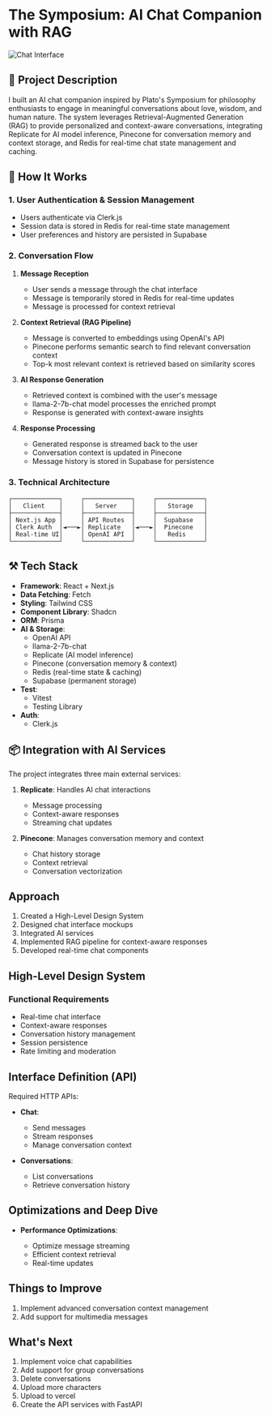# The Symposium: AI Chat Companion with RAG

![Chat Interface](/public/images/chat-page.png)

## 📌 Project Description

I built an AI chat companion inspired by Plato's Symposium for philosophy enthusiasts to engage in meaningful conversations about love, wisdom, and human nature. The system leverages Retrieval-Augmented Generation (RAG) to provide personalized and context-aware conversations, integrating Replicate for AI model inference, Pinecone for conversation memory and context storage, and Redis for real-time chat state management and caching.

## 🔄 How It Works

### 1. User Authentication & Session Management

- Users authenticate via Clerk.js
- Session data is stored in Redis for real-time state management
- User preferences and history are persisted in Supabase

### 2. Conversation Flow

1. **Message Reception**

   - User sends a message through the chat interface
   - Message is temporarily stored in Redis for real-time updates
   - Message is processed for context retrieval

2. **Context Retrieval (RAG Pipeline)**

   - Message is converted to embeddings using OpenAI's API
   - Pinecone performs semantic search to find relevant conversation context
   - Top-k most relevant context is retrieved based on similarity scores

3. **AI Response Generation**

   - Retrieved context is combined with the user's message
   - llama-2-7b-chat model processes the enriched prompt
   - Response is generated with context-aware insights

4. **Response Processing**
   - Generated response is streamed back to the user
   - Conversation context is updated in Pinecone
   - Message history is stored in Supabase for persistence

### 3. Technical Architecture

```ascii
┌─────────────┐     ┌─────────────┐     ┌─────────────┐
│   Client    │     │   Server    │     │   Storage   │
├─────────────┤     ├─────────────┤     ├─────────────┤
│ Next.js App │     │ API Routes  │     │  Supabase   │
│ Clerk Auth  │◄───►│ Replicate   │◄───►│  Pinecone   │
│ Real-time UI│     │ OpenAI API  │     │   Redis     │
└─────────────┘     └─────────────┘     └─────────────┘
```

## ⚒️ Tech Stack

- **Framework**: React + Next.js
- **Data Fetching**: Fetch
- **Styling**: Tailwind CSS
- **Component Library**: Shadcn
- **ORM**: Prisma
- **AI & Storage**:
  - OpenAI API
  - llama-2-7b-chat
  - Replicate (AI model inference)
  - Pinecone (conversation memory & context)
  - Redis (real-time state & caching)
  - Supabase (permanent storage)
- **Test**:
  - Vitest
  - Testing Library
- **Auth**:
  - Clerk.js

## 📦 Integration with AI Services

The project integrates three main external services:

1. **Replicate**: Handles AI chat interactions

   - Message processing
   - Context-aware responses
   - Streaming chat updates

2. **Pinecone**: Manages conversation memory and context

   - Chat history storage
   - Context retrieval
   - Conversation vectorization

## Approach

1. Created a High-Level Design System
2. Designed chat interface mockups
3. Integrated AI services
4. Implemented RAG pipeline for context-aware responses
5. Developed real-time chat components

## High-Level Design System

### Functional Requirements

- Real-time chat interface
- Context-aware responses
- Conversation history management
- Session persistence
- Rate limiting and moderation

## Interface Definition (API)

Required HTTP APIs:

- **Chat**:

  - Send messages
  - Stream responses
  - Manage conversation context

- **Conversations**:

  - List conversations
  - Retrieve conversation history

## Optimizations and Deep Dive

- **Performance Optimizations**:

  - Optimize message streaming
  - Efficient context retrieval
  - Real-time updates

## Things to Improve

1. Implement advanced conversation context management
2. Add support for multimedia messages

## What's Next

1. Implement voice chat capabilities
2. Add support for group conversations
3. Delete conversations
4. Upload more characters
5. Upload to vercel
6. Create the API services with FastAPI
